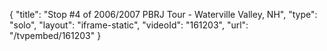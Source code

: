 {
    "title": "Stop #4 of 2006\/2007 PBRJ Tour - Waterville Valley, NH",
    "type": "solo",
    "layout": "iframe-static",
    "videoId": "161203",
    "url": "\/tvpembed\/161203"
}